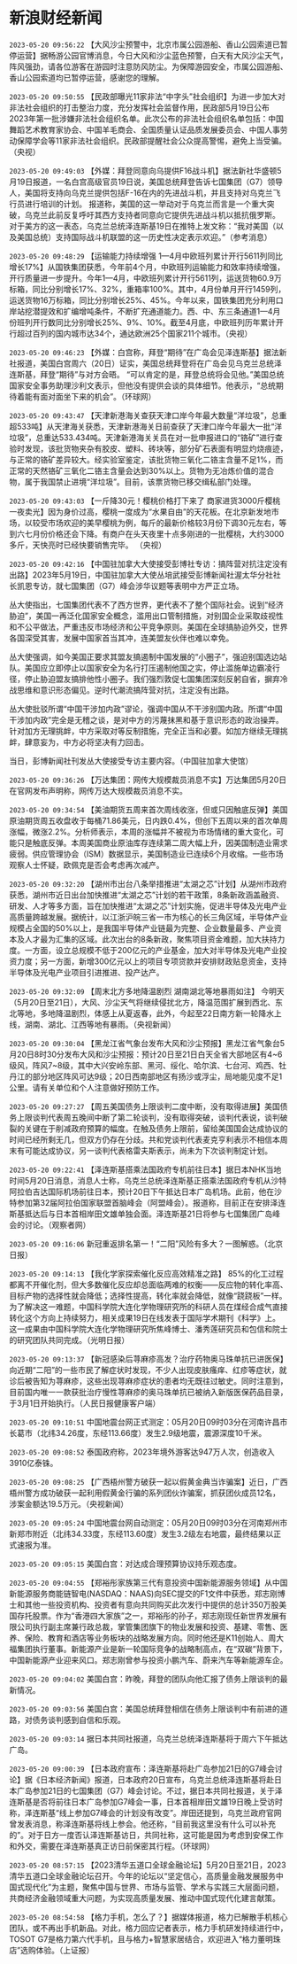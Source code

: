 # 新浪财经新闻
`2023-05-20 09:56:22` 【大风沙尘预警中，北京市属公园游船、香山公园索道已暂停运营】据畅游公园官博消息，今日大风和沙尘蓝色预警，白天有大风沙尘天气，阵风强劲，请各位游客在游园时注意防风防尘。为保障游园安全，市属公园游船、香山公园索道均已暂停运营，感谢您的理解。

`2023-05-20 09:50:55` 【民政部曝光11家非法“中字头”社会组织】为进一步加大对非法社会组织的打击整治力度，充分发挥社会监督作用，民政部5月19日公布2023年第一批涉嫌非法社会组织名单。此次公布的非法社会组织名单包括：中国舞蹈艺术教育家协会、中国羊毛商会、全国质量认证品质发展委员会、中国人事劳动保障学会等11家非法社会组织。民政部提醒社会公众提高警惕，避免上当受骗。（央视）

`2023-05-20 09:49:03` 【外媒：拜登同意向乌提供F16战斗机】据法新社华盛顿5月19日报道，一名白宫高级官员19日说，美国总统拜登告诉七国集团（G7）领导人，美国将支持向乌克兰提供包括F-16在内的先进战斗机，并且支持对乌克兰飞行员进行培训的计划。 报道称，美国的这一举动对于乌克兰而言是一个重大突破，乌克兰此前反复呼吁其西方支持者同意向它提供先进战斗机以抵抗俄罗斯。 对于美方的这一表态，乌克兰总统泽连斯基19日在推特上发文称：“我对美国（以及美国总统）支持国际战斗机联盟的这一历史性决定表示欢迎。”（参考消息）

`2023-05-20 09:48:29` 【运输能力持续增强 1—4月中欧班列累计开行5611列同比增长17%】从国铁集团获悉，今年前4个月，中欧班列运输能力和效率持续增强，开行质量进一步提升。今年1—4月，中欧班列累计开行5611列，运送货物60.9万标箱，同比分别增长17%、32%，重箱率100%。其中，4月份单月开行1459列，运送货物16万标箱，同比分别增长25%、45%。今年以来，国铁集团充分利用口岸站挖潜提效和扩编增吨条件，不断扩充通道能力。西、中、东三条通道1—4月份班列开行数同比分别增长25%、9%、10%。截至4月底，中欧班列历年累计开行超过百列的国内城市达34个，通达欧洲25个国家211个城市。（央视）

`2023-05-20 09:46:23` 【外媒：白宫称，拜登“期待”在广岛会见泽连斯基】据法新社报道，美国白宫周六（20日）证实，美国总统拜登将在广岛会见乌克兰总统泽连斯基，拜登“期待”与对方会晤。 “可以肯定的是，拜登总统将会见他。”美国总统国家安全事务助理沙利文表示，但他没有提供会谈的具体细节。他表示，“总统期待着能有面对面坐下来的机会”。（环球网）

`2023-05-20 09:43:47` 【天津新港海关查获天津口岸今年最大数量“洋垃圾”，总重超533吨】从天津海关获悉，天津新港海关日前查获了天津口岸今年最大一批“洋垃圾”，总重达533.434吨。天津新港海关关员在对一批申报进口的“铬矿”进行查验时发现，该批货物夹杂有胶皮、塑料、砖块等，部分矿石表面有明显灼烧痕迹，与正常的铬矿差异较大。经实验室鉴定，该批货物三氧化二铬主含量不足1%，而正常的天然铬矿三氧化二铬主含量会达到30%以上。货物为无冶炼价值的混合物，属于我国禁止进境“洋垃圾”。目前，该票货物已移交缉私部门处理。

`2023-05-20 09:43:03`   【一斤降30元！樱桃价格打下来了 商家进货3000斤樱桃一夜卖光】因为身价过高，樱桃一度成为“水果自由”的天花板。在北京新发地市场，以较受市场欢迎的美早樱桃为例，每斤的最新价格较3月份下调30元左右，等到六七月份价格还会下降。有商户在头天夜里十点多刚进的一批樱桃，大约3000多斤，天快亮时已经快要销售完毕。  （央视）

`2023-05-20 09:42:16` 【中国驻加拿大大使接受彭博社专访：搞阵营对抗注定没有出路】2023年5月19日，中国驻加拿大大使丛培武接受彭博新闻社渥太华分社社长凯恩专访，就七国集团（G7）峰会涉华议题等表明中方严正立场。

丛大使指出，七国集团代表不了西方世界，更代表不了整个国际社会。说到“经济胁迫”，美国一再泛化国家安全概念，滥用出口管制措施，对别国企业采取歧视性和不公平做法，严重违反市场经济和公平竞争原则。美国在全球搞胁迫外交，世界各国深受其害，发展中国家首当其冲，连美盟友伙伴也难以幸免。

丛大使强调，如今美国正要求其盟友搞遏制中国发展的“小圈子”，强迫别国选边站队。美国应立即停止以国家安全为名行打压遏制他国之实，停止滥施单边霸凌行径，停止胁迫盟友搞排他性小圈子。我们强烈敦促七国集团深刻反躬自省，摒弃冷战思维和意识形态偏见。逆时代潮流搞阵营对抗，注定没有出路。

丛大使批驳所谓“中国干涉加内政”谬论，强调中国从不干涉别国内政。所谓“中国干涉加内政”完全是无稽之谈，是对中方的污蔑抹黑和基于意识形态的政治操弄。针对加方无理挑衅，中方采取对等反制措施，完全正当和必要。如加方继续无理挑衅，肆意妄为，中方必将坚决有力回击。

当日，彭博新闻社刊发丛大使接受专访主要内容。（中国驻加拿大使馆）

`2023-05-20 09:36:26` 【万达集团：网传大规模裁员消息不实】万达集团5月20日在官网发布声明称，网传万达大规模裁员消息不实。

`2023-05-20 09:34:54` 【美油期货五周来首次周线收涨，但或只因触底反弹】美国原油期货周五收盘收于每桶71.86美元，日内跌0.4%，但创下五周以来的首次单周涨幅，微涨2.2%。分析师表示，本周的涨幅并不被视为市场情绪的重大变化，可能只是触底反弹。本周美国商业原油库存连续第二周大幅上升，因美国制造业需求疲弱。供应管理协会（ISM）数据显示，美国制造业已连续6个月收缩。一些市场观察人士怀疑，欧佩克是否会考虑再次减产。

`2023-05-20 09:32:20` 【湖州市出台八条举措推进“太湖之芯”计划】从湖州市政府获悉，湖州市近日出台加快推进“太湖之芯”计划的若干政策，8条新政涵盖融资、研发、人才等多方面，旨在加快推进“太湖之芯”计划实施，促进半导体及光电产业高质量跨越发展。据统计，以江浙沪皖三省一市为核心的长三角区域，半导体产业规模占全国的50%以上，是我国半导体产业链最为完整、企业数量最多、产业资本及人才最为汇集的区域。此次出台的8条新政，聚焦项目资金难题，加大扶持力度。一方面，设立总规模不低于200亿元的产业基金，加大对半导体及光电产业投资力度；另一方面，新增300亿元以上的项目专项贷款并安排财政贴息资金，支持半导体及光电产业项目引进推进、投产达产。

`2023-05-20 09:32:09` 【周末北方多地降温剧烈 湖南湖北等地暴雨如注】 今明天（5月20日至21日），大风、沙尘天气将继续侵扰北方，降温范围扩展到西北、东北等地，多地降温剧烈，体感上从夏返春，此外，今起至22日南方新一轮降水上线，湖南、湖北、江西等地有暴雨。（央视新闻）

`2023-05-20 09:30:04` 【黑龙江省气象台发布大风和沙尘预报】黑龙江省气象台5月20日8时30分发布大风和沙尘预报：预计20日至21日白天全省大部地区有4~6级风，阵风7~8级，其中大兴安岭东部、黑河、绥化、哈尔滨、七台河、鸡西、牡丹江的部分地区阵风可达9级；20日西南部地区有扬沙或浮尘，局地能见度不足1公里。请有关单位和个人注意做好预防工作。

`2023-05-20 09:27:27` 【周五美国债务上限谈判二度中断，没有取得进展】美国债务上限谈判代表周五晚间中断了第二轮谈判，没有取得突破，谈判代表说，谈判破裂的关键在于削减政府预算的幅度。在触及债务上限前，留给美国国会达成协议的时间已经所剩无几，但双方仍存在分歧。共和党谈判代表麦克亨利表示不相信本周末有可能达成协议，另一谈判代表格雷夫斯表示，尚未为下次谈判制定计划。

`2023-05-20 09:22:41` 【泽连斯基搭乘法国政府专机前往日本】据日本NHK当地时间5月20日消息，消息人士称，乌克兰总统泽连斯基正搭乘法国政府专机从沙特阿拉伯吉达国际机场前往日本，预计20日下午抵达日本广岛机场。此前，他在沙特参加第32届阿拉伯国家联盟首脑峰会（阿盟峰会）。报道称，目前正在安排泽连斯基抵达后与日本首相岸田文雄单独会面。泽连斯基21日将参与七国集团广岛峰会的讨论。（观察者网）

`2023-05-20 09:16:06` 新冠重返排名第一！“二阳”风险有多大？一图解惑。（北京日报）

`2023-05-20 09:14:13` 【我化学家探索催化反应高效精准之路】 85%的化工过程都离不开催化剂，但大多数催化反应却总面临两难的权衡——反应物的转化率高、目标产物的选择性就会降低；选择性提高，转化率就会降低，就像“跷跷板”一样。为了解决这一难题，中国科学院大连化学物理研究所的科研人员在煤经合成气直接转化这个方向上持续努力，相关成果19日在线发表于国际学术期刊《科学》上。 这一成果由中国科学院大连化学物理研究所焦峰博士、潘秀莲研究员和包信和院士的研究团队共同完成。（光明日报）

`2023-05-20 09:13:37` 【新冠感染后荨麻疹高发？治疗药物奥马珠单抗已进医保】 向近期“二阳”的一些市民了解症状时发现，不少人出现皮肤瘙痒、红疹等症状，就诊后被告知为荨麻疹，这些出现荨麻疹症状的患者均无既往过敏史。同时注意到，目前国内唯一一款获批治疗慢性荨麻疹的奥马珠单抗已被纳入新版医保药品目录，于3月1日开始执行。（人民日报健康客户端）

`2023-05-20 09:10:51` 中国地震台网正式测定：05月20日09时03分在河南许昌市长葛市（北纬34.26度，东经113.66度）发生2.9级地震，震源深度10千米。

`2023-05-20 09:08:52` 泰国政府称，2023年境外游客达947万人次，创造收入3910亿泰铢。

`2023-05-20 09:08:25` 【广西梧州警方破获一起以假黄金典当诈骗案】近日，广西梧州警方成功破获一起利用假黄金行骗的系列团伙诈骗案，抓获团伙成员12名，涉案金额达19.5万元。（央视新闻）

`2023-05-20 09:05:24` 中国地震台网自动测定：05月20日09时03分在河南郑州市新郑市附近（北纬34.33度，东经113.60度）发生3.2级左右地震，最终结果以正式速报为准。

`2023-05-20 09:05:15` 美国白宫：对达成合理预算协议持乐观态度。

`2023-05-20 09:04:55` 【郑裕彤家族第三代有意投资中国新能源服务领域】从中国新能源服务商能链智电(NASDAQ：NAAS)向SEC提交的F1文件中获悉，郑志刚博士和其他一些投资机构、投资者有意向共同购买此次发行中提供的总计350万股美国存托股票。作为“香港四大家族”之一，郑裕彤的孙子，郑志刚现任新世界发展有限公司执行副主席兼行政总裁，掌管集团旗下的物业发展和投资、基建、零售、医养、保险、教育和酒店等业务板块的战略发展方向。同时他还是K11创始人、周大福集团执行董事。新能源产业是新一轮国际竞争的战略制高点，在“双碳”背景下，中国新能源产业迎来风口。郑志刚曾参与投资小鹏汽车、蔚来汽车等新能源车企。

`2023-05-20 09:04:02` 美国白宫：昨晚，拜登的团队向他汇报了债务上限谈判的最新情况。

`2023-05-20 09:03:56` 美国白宫：美国总统拜登相信在债务上限谈判中有前进的道路，对债务谈判感到自信和乐观。

`2023-05-20 09:03:14` 据日本共同社报道，乌克兰总统泽连斯基将于周六下午抵达广岛。

`2023-05-20 09:00:39` 【日本政府宣布：泽连斯基将赴广岛参加21日的G7峰会讨论】据《日本经济新闻》报道，日本政府20日宣布，乌克兰总统泽连斯基将赴日本广岛参加21日的七国集团（G7）峰会讨论。不过，据日本共同社报道，关于泽连斯基是否将前往日本广岛参加G7峰会一事，日本首相岸田文雄19日晚上受访时称，泽连斯基“线上参加G7峰会的计划没有改变”。岸田还提到，乌克兰政府官网曾发表消息，称泽连斯基将线上参会。他还称，“目前我这里没有什么可以补充的”。对于日方一度否认泽连斯基访日，共同社称，这可能是因为考虑到安保工作和外交，需要在泽连斯基真正访日前保密其行程。（环球网）

`2023-05-20 08:57:15` 【2023清华五道口全球金融论坛】5月20日至21日，2023清华五道口全球金融论坛召开。今年的论坛以“坚定信心，高质量金融发展服务中国式现代化”为主题，聚焦中国与世界、市场与监管、学术与实践三大层面问题，共商经济金融领域重大问题，为实现高质量发展、推动中国式现代化建言献策。

`2023-05-20 08:54:58` 【格力手机，怎么了？】据媒体报道，格力已解散手机核心团队，或不再出手机新品。对此，格力回应记者表示，格力手机研发持续进行中，TOSOT G7是格力第六代手机，且与格力+智慧家居结合，欢迎进入“格力董明珠店”选购体验。（上证报）

